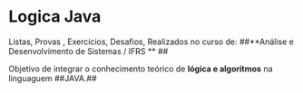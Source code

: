# Logica Java
 Listas, Provas , Exercícios, Desafios, Realizados no curso de:
 ##**Análise e Desenvolvimento de Sistemas / IFRS ** ##

 
 Objetivo de integrar o conhecimento teórico de  **lógica e algorítmos** na linguaguem ##JAVA.##
